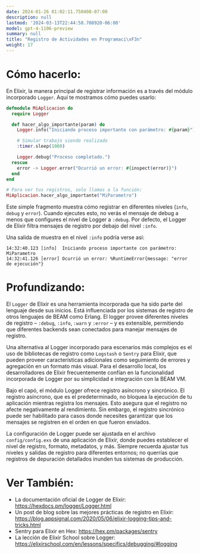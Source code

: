 ```yaml
---
date: 2024-01-26 01:02:11.750408-07:00
description: null
lastmod: '2024-03-13T22:44:58.708920-06:00'
model: gpt-4-1106-preview
summary: null
title: "Registro de Actividades en Programaci\xF3n"
weight: 17
---
```


# Cómo hacerlo:
En Elixir, la manera principal de registrar información es a través del módulo incorporado `Logger`. Aquí te mostramos cómo puedes usarlo:

```elixir
defmodule MiAplicacion do
  require Logger

  def hacer_algo_importante(param) do
    Logger.info("Iniciando proceso importante con parámetro: #{param}")

    # Simular trabajo siendo realizado
    :timer.sleep(1000)

    Logger.debug("Proceso completado.")
  rescue
    error -> Logger.error("Ocurrió un error: #{inspect(error)}")
  end
end

# Para ver tus registros, solo llamas a la función:
MiAplicacion.hacer_algo_importante("MiParametro")
```

Este simple fragmento muestra cómo registrar en diferentes niveles (`info`, `debug` y `error`). Cuando ejecutes esto, no verás el mensaje de debug a menos que configures el nivel de Logger a `:debug`. Por defecto, el Logger de Elixir filtra mensajes de registro por debajo del nivel `:info`.

Una salida de muestra en el nivel `:info` podría verse así:
```
14:32:40.123 [info]  Iniciando proceso importante con parámetro: MiParametro
14:32:41.126 [error] Ocurrió un error: %RuntimeError{message: "error de ejecución"}
```

# Profundizando:
El `Logger` de Elixir es una herramienta incorporada que ha sido parte del lenguaje desde sus inicios. Está influenciada por los sistemas de registro de otros lenguajes de BEAM como Erlang. El logger provee diferentes niveles de registro – `:debug`, `:info`, `:warn` y `:error` – y es extensible, permitiendo que diferentes backends sean conectados para manejar mensajes de registro.

Una alternativa al Logger incorporado para escenarios más complejos es el uso de bibliotecas de registro como `Logstash` o `Sentry` para Elixir, que pueden proveer características adicionales como seguimiento de errores y agregación en un formato más visual. Para el desarrollo local, los desarrolladores de Elixir frecuentemente confían en la funcionalidad incorporada de Logger por su simplicidad e integración con la BEAM VM.

Bajo el capó, el módulo Logger ofrece registro asíncrono y sincrónico. El registro asíncrono, que es el predeterminado, no bloquea la ejecución de tu aplicación mientras registra los mensajes. Esto asegura que el registro no afecte negativamente al rendimiento. Sin embargo, el registro sincrónico puede ser habilitado para casos donde necesites garantizar que los mensajes se registren en el orden en que fueron enviados.

La configuración de Logger puede ser ajustada en el archivo `config/config.exs` de una aplicación de Elixir, donde puedes establecer el nivel de registro, formato, metadatos, y más. Siempre recuerda ajustar tus niveles y salidas de registro para diferentes entornos; no querrías que registros de depuración detallados inunden tus sistemas de producción.

# Ver También:
- La documentación oficial de Logger de Elixir: https://hexdocs.pm/logger/Logger.html
- Un post de blog sobre las mejores prácticas de registro en Elixir: https://blog.appsignal.com/2020/05/06/elixir-logging-tips-and-tricks.html
- Sentry para Elixir en Hex: https://hex.pm/packages/sentry
- La lección de Elixir School sobre Logger: https://elixirschool.com/en/lessons/specifics/debugging/#logging
